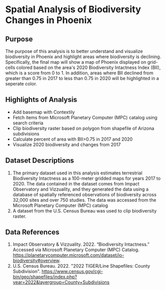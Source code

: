# Spatial Analysis of Biodiversity Changes in Phoenix
## Purpose
The purpose of this analysis is to better understand and visualize biodiversity in Phoenix and highlight areas where biodiversity is declining. Specifically, the final map will show a map of Phoenix displayed on grid-cells colored based on the area's 2020 Biodiversity Intactness Index (BII), which is a score from 0 to 1. In addition, areas where BII declined from greater than 0.75 in 2017 to less than 0.75 in 2020 will be highlighted in a seperate color.

## Highlights of Analysis
- Add basemap with Contextily
- Fetch items from Microsoft Planetary Computer (MPC) catalog using search criteria
- Clip biodiversity raster based on polygon from shapefile of Arizona subdivisions
- Calculate percent of area with BII>0.75 in 2017 and 2020
- Visualize 2020 biodiversity and changes from 2017

## Dataset Descriptions
1. The primary dataset used in this analysis estimates terrestrial Biodiversity Intactness as a 100-meter gridded maps for years 2017 to 2020. The data contained in the dataset comes from Impact Observatory and Vizzuality, and they generated the data using a database of spatially referenced observations of biodiversity across 32,000 sites and over 750 studies. The data was accessed from the Microsoft Planetary Computer (MPC) catalog
2. A dataset from the U.S. Census Bureau was used to clip biodiversity raster.

## Data References
1. Impact Observatory & Vizzuality. 2022. “Biodiversity Intactness.” Accessed via Microsoft Planetary Computer (MPC) Catalog. https://planetarycomputer.microsoft.com/dataset/io-biodiversity#overview.
2. U.S. Census Bureau. 2022. "2022 TIGER/Line Shapefiles: County Subdivision". https://www.census.gov/cgi-bin/geo/shapefiles/index.php?year=2022&layergroup=County+Subdivisions
